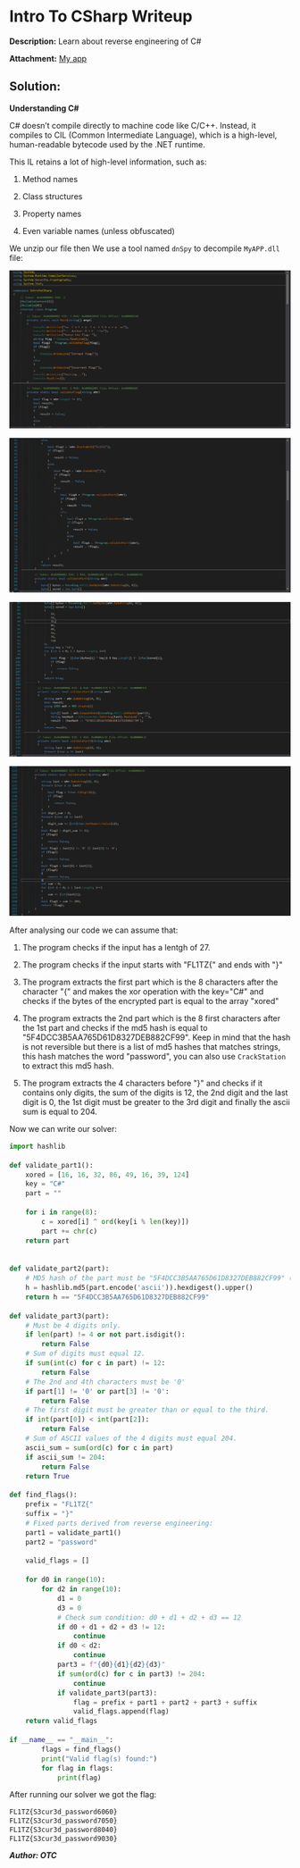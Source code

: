 # Intro To CSharp Writeup
**Description:**
Learn about reverse engineering of C#

**Attachment:**
[My app](../Files/MyApp.zip)

## Solution:
**Understanding C#**

C# doesn’t compile directly to machine code like C/C++. Instead, it compiles to CIL (Common Intermediate Language), which is a high-level, human-readable bytecode used by the .NET runtime.

This IL retains a lot of high-level information, such as:

1. Method names

2. Class structures

3. Property names

4. Even variable names (unless obfuscated)

We unzip our file then We use a tool named `dnSpy` to decompile `MyAPP.dll` file:

![dnspy1](../Ressources/dnspy1.png)

![dnspy2](../Ressources/dnspy2.png)

![dnspy3](../Ressources/dnspy3.png)

![dnspy4](../Ressources/dnspy4.png)

After analysing our code we can assume that:

1. The program checks if the input has a lentgh of 27.

2. The program checks if the input starts with "FL1TZ{" and ends with "}"

3. The program extracts the first part which is the 8 characters after the character "{" and makes the xor operation with the key="C#" and checks if the bytes of the encrypted part is equal to the array "xored"

4. The program extracts the 2nd part which is the 8 first characters after the 1st part and checks if the md5 hash is equal to "5F4DCC3B5AA765D61D8327DEB882CF99". Keep in mind that the hash is not reversible but there is a list of md5 hashes that matches strings, this hash matches the word "password", you can also use `CrackStation` to extract this md5 hash.

5. The program extracts the 4 characters before "}" and checks if it contains only digits, the sum of the digits is 12, the 2nd digit and the last digit is 0, the 1st digit must be greater to the 3rd digit and finally the ascii sum is equal to 204.

Now we can write our solver:
```py
import hashlib

def validate_part1():
    xored = [16, 16, 32, 86, 49, 16, 39, 124]
    key = "C#"
    part = ""

    for i in range(8):
        c = xored[i] ^ ord(key[i % len(key)])
        part += chr(c)
    return part


def validate_part2(part):
    # MD5 hash of the part must be "5F4DCC3B5AA765D61D8327DEB882CF99" (uppercase)
    h = hashlib.md5(part.encode('ascii')).hexdigest().upper()
    return h == "5F4DCC3B5AA765D61D8327DEB882CF99"

def validate_part3(part):
    # Must be 4 digits only.
    if len(part) != 4 or not part.isdigit():
        return False
    # Sum of digits must equal 12.
    if sum(int(c) for c in part) != 12:
        return False
    # The 2nd and 4th characters must be '0'
    if part[1] != '0' or part[3] != '0':
        return False
    # The first digit must be greater than or equal to the third.
    if int(part[0]) < int(part[2]):
        return False
    # Sum of ASCII values of the 4 digits must equal 204.
    ascii_sum = sum(ord(c) for c in part)
    if ascii_sum != 204:
        return False
    return True

def find_flags():
    prefix = "FL1TZ{"
    suffix = "}"
    # Fixed parts derived from reverse engineering:
    part1 = validate_part1()
    part2 = "password"
    
    valid_flags = []
    
    for d0 in range(10):
        for d2 in range(10):
            d1 = 0
            d3 = 0
            # Check sum condition: d0 + d1 + d2 + d3 == 12
            if d0 + d1 + d2 + d3 != 12:
                continue
            if d0 < d2:
                continue
            part3 = f"{d0}{d1}{d2}{d3}"
            if sum(ord(c) for c in part3) != 204:
                continue
            if validate_part3(part3):
                flag = prefix + part1 + part2 + part3 + suffix
                valid_flags.append(flag)
    return valid_flags

if __name__ == "__main__":
        flags = find_flags()
        print("Valid flag(s) found:")
        for flag in flags:
            print(flag)
```
After running our solver we got the flag:

    FL1TZ{S3cur3d_password6060}
    FL1TZ{S3cur3d_password7050}
    FL1TZ{S3cur3d_password8040}
    FL1TZ{S3cur3d_password9030}

***Author: OTC***
